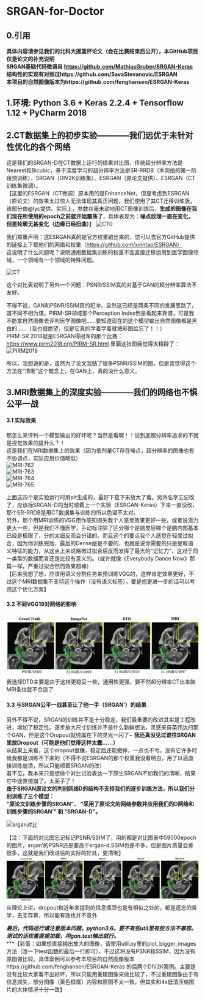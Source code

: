 # SRGAN-for-Doctor
## 0.引用
**具体内容请参见我们的北科大摇篮杯论文（会在比赛结束后公开），本GitHub项目仅是论文的补充说明    
SRGAN基础代码微调自 https://github.com/MathiasGruber/SRGAN-Keras  
结构性的实现有对照过https://github.com/SavaStevanovic/ESRGAN  
本项目的自然图像版本为https://github.com/fenghansen/ESRGAN-Keras**    

## 1.环境: Python 3.6 + Keras 2.2.4 + Tensorflow 1.12 + PyCharm 2018  
## 2.CT数据集上的初步实验————我们远优于未针对性优化的各个网络
这是我们的SRGAN-D在CT数据上运行的结果对比图，传统超分辨率方法是Nearest和Bicubic，基于深度学习的超分辨率方法是SR-RRDB（本网络的第一阶段预训练）、SRGAN（DIV2K训练集）、ESRGAN（原论文提供）、ESRGAN（CT训练集微调）。  
【这里的ESRGAN（CT微调）原本用的是EnhanceNet，但是考虑到ESRGAN（原论文）的效果太过惊人无法体现其真正问题，我们使用了其CT迁移训练版，该部分由@lyc提供。实际上，参数丝毫未动地用CT图像训练后，**生成的图像在我们现在所使用的epoch之前就开始震荡了**，具体表现为：**噪点纹理一直在变化，但是轮廓无甚变化（边缘已经扭曲）**】
![CT0](https://github.com/fenghansen/SRGAN-for-Doctor/blob/master/pics/CT0.png)   

我们郑重声明：这ESRGAN真的是官方权重跑出来的，您可以去官方GitHub提供的链接上下载他们的网络和权重（https://github.com/xinntao/ESRGAN）  
这说明了什么问题呢？说明通用数据集训练的权重不宜直接迁移运用到医学图像领域，一个领域有一个领域的特殊问题。   
  

![CT](https://github.com/fenghansen/SRGAN-for-Doctor/blob/master/pics/CT%E7%9A%84PSNR%26SSIM%E5%AF%B9%E6%AF%94%E8%A1%A8.png)   
  
这个对比表说明了另外一个问题：PSNR/SSIM真的对基于GAN的超分辨率算法不友好。  
 
不得不说，GAN和PSNR/SSIM真的犯冲，显然这已经是两条不同的发展思路了，道不同不相为谋。PIRM-SR领域那个Perception Index倒是看起来靠谱，可是我不能拿自然图像去评判医学图像吧……要知道现在的这个模型输出自然图像都是黑白的……（我也很绝望，但是它真的学着学着就把彩图给忘了！！）  
PIRM-SR 2018就是ESRGAN得冠军的那个比赛： https://www.pirm2018.org/PIRM-SR.html 里面这张图我觉得太精辟了：  
![PIRM2018](https://github.com/fenghansen/SRGAN-for-Doctor/blob/master/pics/PIRM2018.jpg)  
  
所以，我想说的是，虽然为了论文我贴了很多PSNR/SSIM的图，但是我觉得这个方法在“清晰”这个概念上，在GAN上，真的没什么意义。  
## 3.MRI数据集上的深度实验————我们的网络也不惧公平一战
#### 3.1 实际效果
那怎么来评判一个模型输出的好坏呢？当然是看啊！！说到底超分辨率追求的不就是视觉效果的提升么？！  
这是我们在MRI数据集上的效果（因为低剂量CT存在噪点，超分辨率的图像也有不协调点，实际应用价值略低）  
![MRI-762](https://github.com/fenghansen/SRGAN-for-Doctor/blob/master/samples/MRI-762-Epoch60000.png)  
![MRI-763](https://github.com/fenghansen/SRGAN-for-Doctor/blob/master/samples/MRI-763-Epoch60000.png)  
![MRI-764](https://github.com/fenghansen/SRGAN-for-Doctor/blob/master/samples/MRI-764-Epoch60000.png)  
![MRI-765](https://github.com/fenghansen/SRGAN-for-Doctor/blob/master/samples/MRI-765-Epoch60000.png)  

上面这四个是实验运行时用plt生成的，最好下载下来放大了看。另外名字忘记改了，应该标SRGAN-D的当时顺着上一个实验（ESRGAN-Keras）下来一直没改，那个SR-RRDB是用CT数据集与训练的所以色温不太对。  
另外，那个用MRI训练的VGG用作感知损失我个人感觉效果更好一些，或者说潜力更大一些，但是我们不懂医学，手动标注除了区分哪个是脑皮层哪个是脑内部基本已经是极限了，分的太细反而会分错的。而且这个的要点我个人感觉在轻度过拟合，因为你训练完后，最后的Dense层是不要的，也就是说你需要的只是提取语义特征的能力，从这点上来说略微过拟合后反而发挥了最大的“记忆力”，这对于同一类型的数据而言还是比较有意义的。（或许就像《Everybody Dance Now》那篇一样，严重过拟合然而效果超棒）  
【后来我想了想，应该用语义分割任务来预训练VGG的，这样肯定效果更好，不过这个MRI数据集不支持这个操作（没有语义标签），要是想更进一步的话可以考虑这个优化方案】  
  
#### 3.2 不同VGG19对网络的影响
![VGG](https://github.com/fenghansen/SRGAN-for-Doctor/blob/master/pics/vgg-%E5%AF%B9%E6%AF%94%E5%9B%BE.png)  
我选择DTD主要是由于这样更稳妥一些，通用性更强，要不然超分辨率CT出来脑MRI条纹就不合适了  

#### 3.3 与SRGAN公平一战甚至让了他一手（SRGAN’）的结果
另外不得不说，SRGAN的训练并不是十分稳定，我们最重要的改进其实是工程改进，增加了稳定性。逐步放大尺寸训练并不是什么新鲜想法，灵感来自英伟达的那个GAN，但是这个Dropout就纯属在下的灵光一闪了~ **我还真没见过谁往SRGAN里放Dropout（可能是他们觉得这样太蠢……）**  
从结果上来看，这个dropout很赚，稳定后还能撤掉，一点也不亏，没有它许多时候我都是训练不下来的（不得不说ESRGAN的那个权重我没看明白，用了以后直接训练崩溃，所以只能顺着SRGAN的改）  
君不见，我本来只是想做个对比试验表达一下原生SRGAN不如我们的清晰，结果它中途直接崩了，太面子了！  
**由于SRGAN原论文的判别网络D的结构不支持我们的逐步训练方法，所以我们分别训练了三个模型：  
“原论文训练步骤的SRGAN”、  “采用了原论文的网络参数并应用我们的D网络和训练步骤的SRGAN’”  和  “SRGAN-D”。**  
 
![srgan对比](https://github.com/fenghansen/SRGAN-for-Doctor/blob/master/pics/srgan.jpg)  
  
【注：下面的对比图忘记标记PSNR/SSIM了，用的都是对比图表中59000epoch的图片，srgan’的PSNR还是要高于srgan-d,SSIM也差不多，但是图片质量会差很多，这就是我们改进后的实际的好处，更清晰】   
![srgan对比](https://github.com/fenghansen/SRGAN-for-Doctor/blob/master/pics/srgan-%E5%AF%B9%E6%AF%94%E5%9B%BE.png)   
从理论上讲，dropout和近年来提到的信息瓶颈也是有相似之处的，都是遗忘的哲学，去芜存菁，所以能有效也并不意外   


***最后，代码运行请注意版本问题，python3.6。要不有些util里有些方法不兼容。测试的话权重直接加载，用gan.test输出就行。***  
***【彩蛋：如果想直接输出放大的图像，请使用util.py里的plot_bigger_images方法（改一下test函数的最后一行即可），不过这将没有PSNR和SSIM，因为没有原图做比较。具体案例可以参考本项目的自然图像版本https://github.com/fenghansen/ESRGAN-Keras 的后两个DIV2K案例。主要是没有比较大家看不出好坏，所以只能用重建图像来做比较了，不过重建图像由于有信息损失，部分图像（黄色框框）内容和原图不太一致，但其实和4x低清压缩图片的大体情况十分一致】
